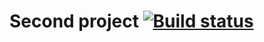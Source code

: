 # Second project     [![Build status](https://ci.appveyor.com/api/projects/status/buh3lr8q6swjdf69?svg=true)](https://ci.appveyor.com/project/Anna-Gorina/api-ci-2)